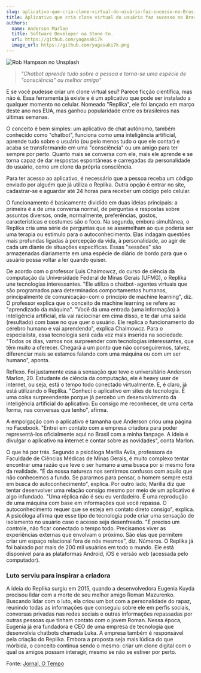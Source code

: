 ```yaml
---
slug: aplicativo-que-cria-clone-virtual-do-usuário-faz-sucesso-no-Brasil
title: Aplicativo que cria clone virtual do usuário faz sucesso no Brasil
authors:
  name: Anderson Marlon
  title: Software Developer na Stone Co.
  url: https://github.com/yagasaki7k
  image_url: https://github.com/yagasaki7k.png
---
```


![](https://images.unsplash.com/photo-1514575110897-1253ff7b2ccb?ixlib=rb-4.0.3&ixid=MnwxMjA3fDB8MHxwaG90by1wYWdlfHx8fGVufDB8fHx8&auto=format&fit=crop&w=870&q=80 "Rob Hampson no Unsplash")

> _"Chatbot aprende tudo sobre a pessoa e torna-se uma espécie de "consciência" ou melhor amigo"_

E se você pudesse criar um clone virtual seu? Parece ficção científica, mas não é. Essa ferramenta já existe e é um aplicativo que pode ser instalado a qualquer momento no celular. Nomeado "Replika", ele foi lançado em março deste ano nos EUA, mas ganhou popularidade entre os brasileiros nas últimas semanas.

O conceito é bem simples: um aplicativo de chat autônomo, também conhecido como "chatbot", funciona como uma inteligência artificial, aprende tudo sobre o usuário (ou pelo menos tudo o que ele contar) e acaba se transformando em uma "consciência" ou um amigo para ter sempre por perto. Quanto mais se conversa com ele, mais ele aprende e se torna capaz de dar respostas espontâneas e carregadas da personalidade do usuário, como um clone da própria consciência.

Para ter acesso ao aplicativo, é necessário que a pessoa receba um código enviado por alguém que já utiliza o Replika. Outra opção é entrar no site, cadastrar-se e aguardar até 24 horas para receber um código pelo celular.

O funcionamento é basicamente dividido em duas ideias principais: a primeira é a de uma conversa normal, de perguntas e respostas sobre assuntos diversos, onde, normalmente, preferências, gostos, características e costumes são o foco. Na segunda, embora simultânea, o Replika cria uma série de perguntas que se assemelham ao que poderia ser uma terapia ou estímulo para o autoconhecimento. Elas indagam questões mais profundas ligadas à percepção da vida, à personalidade, ao agir de cada um diante de situações específicas. Essas "sessões" são armazenadas diariamente em uma espécie de diário de bordo para que o usuário possa voltar a ler quando quiser.

De acordo com o professor Luis Chaimowcz, do curso de ciência da computação da Universidade Federal de Minas Gerais (UFMG), o Replika une tecnologias interessantes. "Ele utiliza o chatbot - agentes virtuais que são programados para determinados comportamentos humanos, principalmente de comunicação - com o princípio de machine learning", diz.
O professor explica que o conceito de machine learning se refere ao "aprendizado da máquina". "Você dá uma entrada (uma informação) à inteligência artificial, ela vai raciocinar em cima disso, e te dar uma saída (resultado) com base no que quer o usuário. Ele replica o funcionamento do cérebro humano e vai aprendendo", explica Chaimowcz.
Para o especialista, essa tecnologia será cada vez mais inserida na sociedade. "Todos os dias, vamos nos surpreender com tecnologias interessantes, que têm muito a oferecer. Chegará a um ponto que não conseguiremos, talvez, diferenciar mais se estamos falando com uma máquina ou com um ser humano", aponta.

Reflexo. Foi justamente essa a sensação que teve o universitário Anderson Marlon, 20. Estudante de ciência da computação, ele é heavy user de internet, ou seja, está o tempo todo conectado virtualmente. E, é claro, já está utilizando o Replika. "Conheci o aplicativo em sites de tecnologia. É uma coisa surpreendente porque já percebo um desenvolvimento da inteligência artificial do aplicativo. Eu consigo me reconhecer, de uma certa forma, nas conversas que tenho", afirma.

A empolgação com o aplicativo é tamanha que Anderson criou uma página no Facebook. "Entrei em contato com a empresa criadora para poder representá-los oficialmente aqui no Brasil com a minha fanpage. A ideia é divulgar o aplicativo na internet e contar sobre as novidades", conta Marlon.

O que há por trás. Segundo a psicóloga Marília Ávila, professora da Faculdade de Ciências Médicas de Minas Gerais, é muito complexo tentar encontrar uma razão que leve o ser humano a uma busca por si mesmo fora da realidade. "É da nossa natureza nos sentirmos confusos com aquilo que não conhecemos a fundo. Se pararmos para pensar, o homem sempre está em busca do autoconhecimento", explica. Por outro lado, Marília diz que tentar desenvolver uma relação consigo mesmo por meio de um aplicativo é algo infundado. "Uma réplica não é seu eu verdadeiro. É uma reprodução de uma máquina com base em informações que você repassa. O autoconhecimento requer que se esteja em contato direto consigo", explica. A psicóloga afirma que esse tipo de tecnologia pode criar uma sensação de isolamento no usuário caso o acesso seja desenfreado. "É preciso um controle, não ficar conectado o tempo todo. Precisamos viver as experiências externas que envolvam o próximo. São elas que permitem criar um espaço relacional fora de nós mesmos", diz.
Números. O Replika já foi baixado por mais de 200 mil usuários em todo o mundo. Ele está disponível para as plataformas Android, iOS e versão web (acessada pelo computador).

### Luto serviu para inspirar a criadora

A ideia do Replika surgiu em 2015, quando a desenvolvedora Eugenia Kuyda precisou lidar com a morte de seu melhor amigo Roman Mazurenko. Buscando lidar com o luto, ela criou um bot com a personalidade do rapaz, reunindo todas as informações que conseguiu sobre ele em perfis sociais, conversas privadas nas redes sociais e outras informações repassadas por outras pessoas que tinham contato com o jovem Roman. Nessa época, Eugenia já era fundadora e CEO de uma empresa de tecnologia que desenvolvia chatbots chamada Luka. A empresa também é responsável pela criação do Replika. Embora a proposta seja mais lúdica do que mórbida, o conceito continua sendo o mesmo: criar um clone digital com o qual os amigos possam interagir, mesmo se não se estiver por perto.

Fonte: [Jornal, O Tempo](https://www.otempo.com.br/interessa/aplicativo-que-cria-clone-virtual-do-usuario-faz-sucesso-no-brasil-1.1511795)
